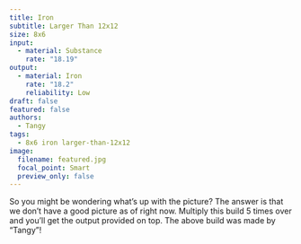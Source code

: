```yaml
---
title: Iron
subtitle: Larger Than 12x12
size: 8x6
input:
  - material: Substance
    rate: "18.19"
output:
  - material: Iron
    rate: "18.2"
    reliability: Low
draft: false
featured: false
authors:
  - Tangy
tags:
  - 8x6 iron larger-than-12x12
image:
  filename: featured.jpg
  focal_point: Smart
  preview_only: false
---
```

So you might be wondering what’s up with the picture? The answer is that we don’t have a good picture as of right now. Multiply this build 5 times over and you’ll get the output provided on top. The above build was made by “Tangy”!